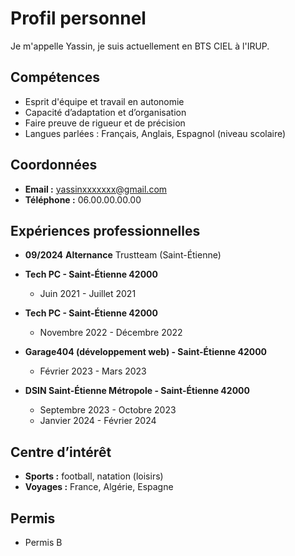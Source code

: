 # Profil personnel
Je m'appelle Yassin, je suis actuellement en BTS CIEL à l'IRUP.

## Compétences
- Esprit d'équipe et travail en autonomie  
- Capacité d’adaptation et d’organisation  
- Faire preuve de rigueur et de précision  
- Langues parlées : Français, Anglais, Espagnol (niveau scolaire)

## Coordonnées
- **Email :** yassinxxxxxxx@gmail.com  
- **Téléphone :** 06.00.00.00.00

## Expériences professionnelles
- **09/2024** **Alternance** Trustteam (Saint-Étienne)

- **Tech PC - Saint-Étienne 42000**  
  - Juin 2021 - Juillet 2021  
- **Tech PC - Saint-Étienne 42000**  
  - Novembre 2022 - Décembre 2022  
- **Garage404 (développement web) - Saint-Étienne 42000**  
  - Février 2023 - Mars 2023  
- **DSIN Saint-Étienne Métropole - Saint-Étienne 42000**  
  - Septembre 2023 - Octobre 2023  
  - Janvier 2024 - Février 2024  

## Centre d’intérêt
- **Sports :** football, natation (loisirs)  
- **Voyages :** France, Algérie, Espagne  

## Permis
- Permis B

